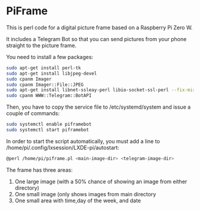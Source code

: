 # PiFrame

This is perl code for a digital picture frame based on a Raspberry Pi Zero W.

It includes a Telegram Bot so that you can send pictures from your phone straight to the picture frame.

You need to install a few packages:

```sh
sudo apt-get install perl-tk
sudo apt-get install libjpeg-devel
sudo cpanm Imager
sudo cpanm Imager::File::JPEG
sudo apt-get install libnet-ssleay-perl libio-socket-ssl-perl --fix-missing
sudo cpanm WWW::Telegram::BotAPI
```

Then, you have to copy the service file to /etc/systemd/system and issue a couple of commands:

```sh
sudo systemctl enable piframebot
sudo systemctl start piframebot
```
In order to start the script automatically, you must add a line to   /home/pi/.config/lxsession/LXDE-pi/autostart:

```sh
@perl /home/pi/piframe.pl <main-image-dir> <telegram-image-dir>
```

The frame has three areas:
1. One large image (with a 50% chance of showing an image from either directory)
2. One small image (only shows images from main directory
3. One small area with time,day of the week, and date
